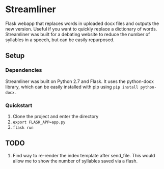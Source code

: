 # Streamliner

Flask webapp that replaces words in uploaded docx files and outputs the new version. Useful if you want to quickly replace a dictionary of words. Streamliner was built for a debating website to reduce the number of syllables in a speech, but can be easily repurposed.

## Setup

### Dependencies

Streamliner was built on Python 2.7 and Flask. It uses the python-docx library, which can be easily installed with pip using `pip install python-docx`.

### Quickstart

1. Clone the project and enter the directory
2. `export FLASK_APP=app.py`
3. `flask run`

## TODO

1. Find way to re-render the index template after send_file. This would allow me to show the number of syllables saved via a flash.
